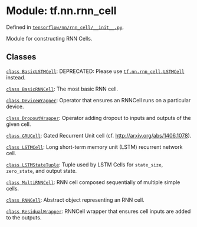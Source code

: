 <div itemscope itemtype="http://developers.google.com/ReferenceObject">
<meta itemprop="name" content="tf.nn.rnn_cell" />
<meta itemprop="path" content="Stable" />
</div>

# Module: tf.nn.rnn_cell



Defined in [`tensorflow/nn/rnn_cell/__init__.py`](https://www.tensorflow.org/code/tensorflow/nn/rnn_cell/__init__.py).

Module for constructing RNN Cells.

## Classes

[`class BasicLSTMCell`](../../tf/nn/rnn_cell/BasicLSTMCell.md): DEPRECATED: Please use <a href="../../tf/nn/rnn_cell/LSTMCell.md"><code>tf.nn.rnn_cell.LSTMCell</code></a> instead.

[`class BasicRNNCell`](../../tf/nn/rnn_cell/BasicRNNCell.md): The most basic RNN cell.

[`class DeviceWrapper`](../../tf/nn/rnn_cell/DeviceWrapper.md): Operator that ensures an RNNCell runs on a particular device.

[`class DropoutWrapper`](../../tf/nn/rnn_cell/DropoutWrapper.md): Operator adding dropout to inputs and outputs of the given cell.

[`class GRUCell`](../../tf/nn/rnn_cell/GRUCell.md): Gated Recurrent Unit cell (cf. http://arxiv.org/abs/1406.1078).

[`class LSTMCell`](../../tf/nn/rnn_cell/LSTMCell.md): Long short-term memory unit (LSTM) recurrent network cell.

[`class LSTMStateTuple`](../../tf/nn/rnn_cell/LSTMStateTuple.md): Tuple used by LSTM Cells for `state_size`, `zero_state`, and output state.

[`class MultiRNNCell`](../../tf/nn/rnn_cell/MultiRNNCell.md): RNN cell composed sequentially of multiple simple cells.

[`class RNNCell`](../../tf/nn/rnn_cell/RNNCell.md): Abstract object representing an RNN cell.

[`class ResidualWrapper`](../../tf/nn/rnn_cell/ResidualWrapper.md): RNNCell wrapper that ensures cell inputs are added to the outputs.


